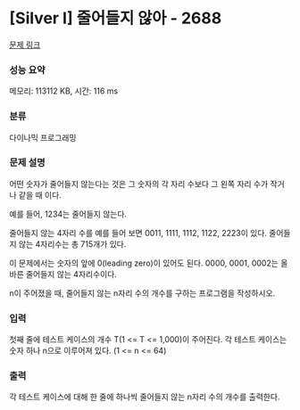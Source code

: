 # [Silver I] 줄어들지 않아 - 2688 

[문제 링크](https://www.acmicpc.net/problem/2688) 

### 성능 요약

메모리: 113112 KB, 시간: 116 ms

### 분류

다이나믹 프로그래밍

### 문제 설명

<p>
	어떤 숫자가 줄어들지 않는다는 것은 그 숫자의 각 자리 수보다 그 왼쪽 자리 수가 작거나 같을 때 이다.</p>

<p>
	예를 들어, 1234는 줄어들지 않는다. </p>

<p>
	줄어들지 않는 4자리 수를 예를 들어 보면 0011, 1111, 1112, 1122, 2223이 있다. 줄어들지 않는 4자리수는 총 715개가 있다.</p>

<p>
	이 문제에서는 숫자의 앞에 0(leading zero)이 있어도 된다. 0000, 0001, 0002는 올바른 줄어들지 않는 4자리수이다.</p>

<p>
	n이 주어졌을 때, 줄어들지 않는 n자리 수의 개수를 구하는 프로그램을 작성하시오.</p>

### 입력 

 <p>
	첫째 줄에 테스트 케이스의 개수 T(1 <= T <= 1,000)이 주어진다. 각 테스트 케이스는 숫자 하나 n으로 이루어져 있다. (1 <= n <= 64)</p>

### 출력 

 <p>
	각 테스트 케이스에 대해 한 줄에 하나씩 줄어들지 않는 n자리 수의 개수를 출력한다.</p>

